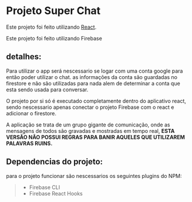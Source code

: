 # Projeto Super Chat

Este projeto foi feito utilizando [React](https://github.com/facebook/create-react-app).

Este projeto foi feito utilizando Firebase

## detalhes:

Para utilizar o app será nescessario se logar com uma conta google para então poder utilizar o chat. as informações da conta são guardadas no firestore e não são utilizadas para nada alem de determinar a conta que esta sendo usada para conversar.

O projeto por si só é executado  completamente dentro do aplicativo react, sendo nescessario apenas conectar o projeto Firebase com o react e adicionar o firestore.

A aplicação se trata de um grupo gigante de comunicação, onde as mensagens de todos são gravadas e mostradas em tempo real, **ESTA VERSÃO NÃO POSSUI REGRAS PARA BANIR AQUELES QUE UTILIZAREM PALAVRAS RUINS.**

## Dependencias do projeto:
para o projeto funcionar são nescessarios os seguintes plugins do NPM:

> - Firebase CLI
> - Firebase React Hooks
